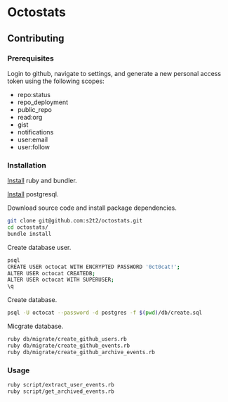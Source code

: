 # Octostats

## Contributing

### Prerequisites

Login to github,
 navigate to settings, and
 generate a new personal access token using the following scopes:

  + repo:status
  + repo_deployment
  + public_repo
  + read:org
  + gist
  + notifications
  + user:email
  + user:follow

### Installation

[Install](http://data-creative.info/process-documentation/2015/07/18/how-to-set-up-a-mac-development-environment.html#ruby) ruby and bundler.

[Install](http://data-creative.info/process-documentation/2015/07/18/how-to-set-up-a-mac-development-environment.html#postgresql) postgresql.

Download source code and install package dependencies.

```` sh
git clone git@github.com:s2t2/octostats.git
cd octostats/
bundle install
````

Create database user.

```` sh
psql
CREATE USER octocat WITH ENCRYPTED PASSWORD '0ct0cat!';
ALTER USER octocat CREATEDB;
ALTER USER octocat WITH SUPERUSER;
\q
````

Create database.

```` sh
psql -U octocat --password -d postgres -f $(pwd)/db/create.sql
````

Micgrate database.

```` sh
ruby db/migrate/create_github_users.rb
ruby db/migrate/create_github_events.rb
ruby db/migrate/create_github_archive_events.rb
````

### Usage

```` sh
ruby script/extract_user_events.rb
ruby script/get_archived_events.rb
````
